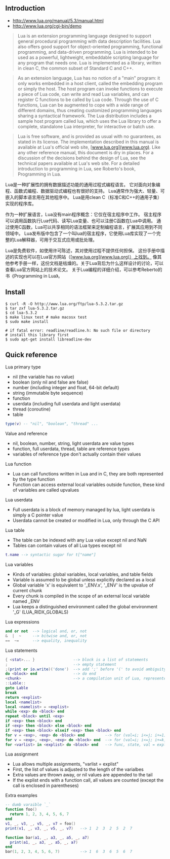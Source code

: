 ## Introduction
- http://www.lua.org/manual/5.3/manual.html
- http://www.lua.org/cgi-bin/demo

> Lua is an extension programming language designed to support 
general procedural programming with data description facilities. 
Lua also offers good support for object-oriented programming, functional programming, and data-driven programming. 
Lua is intended to be used as a powerful, lightweight, embeddable scripting language for any program that needs one.
Lua is implemented as a library, written in clean C, the common subset of Standard C and C++. 

> As an extension language, Lua has no notion of a "main" program: 
it only works embedded in a host client, called the embedding program or simply the host. 
The host program can invoke functions to execute a piece of Lua code, 
can write and read Lua variables, and can register C functions to be called by Lua code. 
Through the use of C functions, Lua can be augmented to cope with a wide range of different domains, 
thus creating customized programming languages sharing a syntactical framework. 
The Lua distribution includes a sample host program called lua, which uses the Lua library to offer a complete, 
standalone Lua interpreter, for interactive or batch use.

> Lua is free software, and is provided as usual with no guarantees, as stated in its license. 
The implementation described in this manual is available at Lua's official web site, [www.lua.org](www.lua.org).
Like any other reference manual, this document is dry in places. 
For a discussion of the decisions behind the design of Lua, see the technical papers available at Lua's web site. 
For a detailed introduction to programming in Lua, see Roberto's book, Programming in Lua. 

Lua是一种扩展性的拥有数据描述功能的通用过程式编程语言。
它对面向对象编程、函数式编程、数据驱动式编程也有很好的支持。
Lua通常作为强大、轻量、可嵌入的脚本语言用在其他程序中。
Lua是用clean C（标准C和C++的通用子集）实现的程序库。

作为一种扩展语言，Lua没有main程序概念：它仅在宿主程序中工作。
宿主程序可以调用函数执行Lua代码、读写Lua变量、也可以注册C函数在Lua中调用。
通过使用C函数，Lua可以共享相同的语法框架来定制编程语言，扩展其应用到不同领域中。
Lua发布版中包含了一个叫lua的宿主程序，它使用Lua库实现了一个完整的Lua解释器，可用于交互式应用或批处理。

Lua是免费软件，如使用许可陈述，其对使用过程不提供任何担保。
这份手册中描述的实现也可以在Lua官方网站（[www.lua.org](www.lua.org)）上找到。
像其他参考手册一样，这份文档是枯燥的。关于Lua背后为什么这样设计的讨论，可以查看Lua官方网站上的技术论文。
关于Lua编程的详细介绍，可以参考Reberto的书《Programming in Lua》。

## Install
```
$ curl -R -O http://www.lua.org/ftp/lua-5.3.2.tar.gz
$ tar zxf lua-5.3.2.tar.gz
$ cd lua-5.3.2
$ make linux test # make macosx test
$ sudo make install

# if fatal error: readline/readline.h: No such file or directory
# install this library first
$ sudo apt-get install libreadline-dev 
```

## Quick reference

Lua primary type
- nil (the variable has no value)
- boolean (only nil and false are false)
- number (including integer and float, 64-bit default)
- string (immutable byte sequence)
- function
- userdata (including full userdata and light userdata)
- thread (coroutine)
- table
```lua
type(v) -- "nil", "boolean", "thread" ...
```

Value and reference
- nil, boolean, number, string, light userdata are value types
- function, full userdata, thread, table are reference types
- variables of reference type don't actually contain their values

Lua function
- Lua can call functions written in Lua and in C, they are both represented by the type function
- Function can access external local variables outside function, these kind of variables are called upvalues

Lua userdata
- Full userdata is a block of memory managed by lua, light userdata is simply a C pointer value
- Userdata cannot be created or modified in Lua, only through the C API

Lua table
- The table can be indexed with any Lua value except nil and NaN
- Tables can contain values of all Lua types except nil
```lua
t.name --> syntactic sugar for t["name"]
```

Lua variables
- Kinds of variables: global variables, local variables, and table fields
- Variable is assumed to be global unless explicitly declared as a local
- Global variable 'x' is equivalent to '_ENV.x', '_ENV' is the upvalue of current chunk
- Every chunk is compiled in the scope of an external local variable named _ENV
- Lua keeps a distinguished environment called the global environment '_G' (LUA_RIDX_GLOBALS)

Lua expressions
```lua
and or not  --> logical and, or, not
&  |  ~     --> bitwise and, or, not
==  ~=      --> equality, inequality
```

Lua statements
```lua
{ <stat>... }                 --> block is a list of statements
;                             --> empty statement
;(print or io.write)('done')  --> add ';' before '(' to avoid ambiguity
do <block> end                --> do end
<chunk>                       --> a compilation unit of Lua, represented as an anonymous function
::Lable::
goto Lable
break
return <explist>
local <namelist>
local <namelist> = <explist>
while <exp> do <block> end
repeat <block> until <exp>
if <exp> then <block> end
if <exp> then <block> else <block> end
if <exp> then <block> elseif <exp> then <block> end
for v = <exp>, <exp> do <block> end         --> for (val=i; i<=j; i+=1) {}
for v = <exp>, <exp>, <exp> do <block> end  --> for (val=i; i<=j; i+=k) {} or for (val=i; i>=j; i-=k) {}
for <varlist> in <explist> do <block> end   --> func, state, val = explist; only evaluated once
```

Lua assignment
- Lua allows multiple assignments, "varlist = explist"
- First, the list of values is adjusted to the length of the varialbes
- Extra values are thrown away, or nil values are appended to the tail
- If the explist ends with a function call, all values are counted (except the call is enclosed in parentheses)

Extra examples
```lua
-- dumb varaible `_`
function foo()
  return 1, 2, 3, 4, 5, 6, 7
end
v1, _, v3, _, v5, _, v7 = foo()
print(v1, _, v3, _, v5, _, v7)   --> 1  2  3  2  5  2  7

function bar(a1, _, a3, _, a5, _, a7)
  print(a1, _, a3, _, a5, _, a7)
end
bar(1, 2, 3, 4, 5, 6, 7)         --> 1  6  3  6  5  6  7
```
